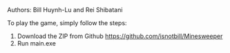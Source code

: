 Authors: Bill Huynh-Lu and Rei Shibatani

To play the game, simply follow the steps:

1. Download the ZIP from Github https://github.com/isnotbill/Minesweeper
2. Run main.exe